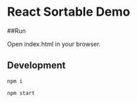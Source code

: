 # React Sortable Demo

##Run

Open index.html in your browser.

## Development

`npm i`

`npm start`
